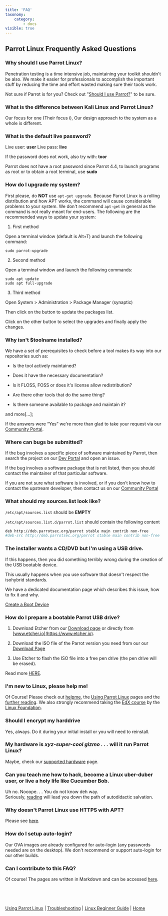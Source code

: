 ```yaml
---
title: 'FAQ'
taxonomy:
    category:
        - docs
visible: true
---
```


## Parrot Linux Frequently Asked Questions

### Why should I use Parrot Linux?

Penetration testing is a time intensive job, maintaining your toolkit shouldn't 
be also. We make it easier for professionals to accomplish the important stuff 
by reducing the time and effort wasted making sure their tools work.

Not sure if Parrot is for you? Check out "[Should I use Parrot?](https://www.parrotsec.org/docs/info/should-i-use-parrot)" to be sure.

### What is the difference between Kali Linux and Parrot Linux? 

Our focus for one (Their focus i), Our design approach to the system as a whole is different.

### What is the default live password?

Live user: **user**
Live pass: **live**

If the password does not work, also try with: **toor**

Parrot does not have a root password since Parrot 4.4, to launch programs as root or to obtain a root terminal, use **sudo**

### How do I upgrade my system?

First please, do __NOT__ use `apt-get upgrade`. Because Parrot Linux is a rolling distribution and how APT works, the command will cause considerable problems to your system. We don't recommend `apt-get` in general as the command is not really meant for end-users. The following are the recommended ways to update your system:

1) First method

Open a terminal window (default is Alt+T) and launch the following command:

```text
sudo parrot-upgrade
```

2) Second method

Open a terminal window and launch the following commands:

```text
sudo apt update
sudo apt full-upgrade
```

3) Third method

Open System > Administration > Package Manager (synaptic)

Then click on the button to update the packages list.

Click on the other button to select the upgrades and finally apply the changes.

### Why isn't $toolname installed?

We have a set of prerequisites to check before a tool makes its way into our repositories such as:

- Is the tool actively maintained?

- Does it have the necessary documentation?

- Is it FLOSS, FOSS or does it's license allow redistribution?

- Are there other tools that do the same thing?

- Is there someone available to package and maintain it?


and more[...];


If the answers were “Yes” we're more than glad to take your request via our [Community Portal](https://community.parrotsec.org/c/development).


### Where can bugs be submitted?

If the bug involves a specific piece of software maintained by Parrot, then search the project on our [Dev Portal](https://nest.parrotsec.org/) and open an issue.

If the bug involves a software package that is not listed, then you should contact the maintainer of that particular software.

If you are not sure what software is involved, or if you don't know how to contact the upstream developer, then contact us on our [Community Portal](https://community.parrotsec.org/)

### What should my sources.list look like?

`/etc/apt/sources.list` should be **EMPTY**

`/etc/apt/sources.list.d/parrot.list` should contain the following content

```bash
deb http://deb.parrotsec.org/parrot stable main contrib non-free
#deb-src http://deb.parrotsec.org/parrot stable main contrib non-free
```


### The installer wants a CD/DVD but I'm using a USB drive.

If this happens, then you did something terribly wrong during the creation of the USB bootable device.

This usually happens when you use software that doesn't respect the isohybrid standards.

We have a dedicated documentation page which describes this issue, how to fix it and why.

[Create a Boot Device](https://www.parrotsec.org/docs/getting-started/create-boot-device)

### How do I prepare a bootable Parrot USB drive?

1) Download Etcher from our [Download page](https://www.parrotsec.org/download.php) or directly from [www.etcher.io](https://www.etcher.io).

2) Download the ISO file of the Parrot version you need from our our [Download Page](https://www.parrotsec.org/download.php)

3) Use Etcher to flash the ISO file into a free pen drive (the pen drive will be erased).

Read more [HERE](https://www.parrotsec.org/docs/getting-started/create-boot-device).

### I'm new to Linux, please help me!

Of Course! Please check out [helpme](https://www.parrotsec.org/docs/info/helpme), the [Using Parrot Linux](https://www.parrotsec.org/docs/startpage) pages and the [further reading](https://www.parrotsec.org/docs/library/library-start/). We also strongly recommend taking the [EdX course](https://courses.edx.org/courses/course-v1:LinuxFoundationX+LFS101x+3T2018/course/) by the [Linux Foundation](https://www.linuxfoundation.org/).

### Should I encrypt my harddrive

Yes, always. Do it during your initial install or you will need to reinstall. 

### My hardware is *xyz-super-cool gizmo . . .* will it run Parrot Linux?

Maybe, check our [supported hardware](https://www.parrotsec.org/docs/trbl/supported-hardware/) page.

### Can you teach me how to hack, become a Linux uber-duber user, or live a holy life like Cucumber Bob.

Uh no. Nooope. . . You do not know deh way. <br>Seriously, [reading](https://www.parrotsec.org/docs/library/library-start/) will lead you down the path of autodidactic salvation.

### Why doesn't Parrot Linux use HTTPS with APT?

Please see [here](https://whydoesaptnotusehttps.com/).

### How do I setup auto-login?

Our OVA images are already configured for auto-login (any passwords needed are on the desktop). We don't recommend or support auto-login for our other builds.

### Can I contribute to this FAQ?

Of course! The pages are written in Markdown and can be accessed [here](https://nest.parrotsec.org/parrot-organization/documentation/blob/master/docs/faq.md).


&nbsp;

&nbsp;

[Using Parrot Linux](https://www.parrotsec.org/docs/info/startpage/) | [Troubleshooting](https://www.parrotsec.org/docs/trbl/trbl-start/) | [Linux Beginner Guide](https://www.parrotsec.org/docs/library/lbg-start/) | [Home](https://www.parrotsec.org/docs/) 
